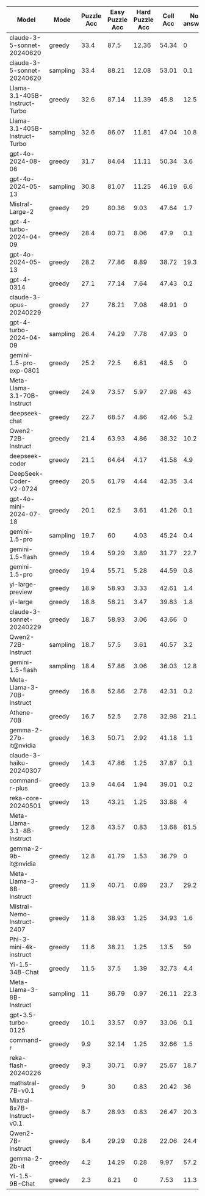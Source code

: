 |             Model             |   Mode   |  Puzzle Acc  |  Easy Puzzle Acc  |  Hard Puzzle Acc  |  Cell Acc  |  No answer  |  Total Puzzles  |  Reason Lens  |
|-------------------------------|----------|--------------|-------------------|-------------------|------------|-------------|-----------------|---------------|
|  claude-3-5-sonnet-20240620   |  greedy  |     33.4     |       87.5        |       12.36       |   54.34    |      0      |      1000       |    1141.94    |
|  claude-3-5-sonnet-20240620   | sampling |     33.4     |       88.21       |       12.08       |   53.01    |     0.1     |      1000       |    1153.83    |
| Llama-3.1-405B-Instruct-Turbo |  greedy  |     32.6     |       87.14       |       11.39       |    45.8    |    12.5     |      1000       |    314.66     |
| Llama-3.1-405B-Instruct-Turbo | sampling |     32.6     |       86.07       |       11.81       |   47.04    |    10.8     |      1000       |    439.96     |
|       gpt-4o-2024-08-06       |  greedy  |     31.7     |       84.64       |       11.11       |   50.34    |     3.6     |      1000       |    1106.51    |
|       gpt-4o-2024-05-13       | sampling |     30.8     |       81.07       |       11.25       |   46.19    |     6.6     |      1000       |    1549.74    |
|        Mistral-Large-2        |  greedy  |      29      |       80.36       |       9.03        |   47.64    |     1.7     |      1000       |    1592.39    |
|    gpt-4-turbo-2024-04-09     |  greedy  |     28.4     |       80.71       |       8.06        |    47.9    |     0.1     |      1000       |    1148.46    |
|       gpt-4o-2024-05-13       |  greedy  |     28.2     |       77.86       |       8.89        |   38.72    |    19.3     |      1000       |    1643.51    |
|          gpt-4-0314           |  greedy  |     27.1     |       77.14       |       7.64        |   47.43    |     0.2     |      1000       |    1203.17    |
|    claude-3-opus-20240229     |  greedy  |      27      |       78.21       |       7.08        |   48.91    |      0      |      1000       |    855.72     |
|    gpt-4-turbo-2024-04-09     | sampling |     26.4     |       74.29       |       7.78        |   47.93    |      0      |      1000       |    1165.9     |
|    gemini-1.5-pro-exp-0801    |  greedy  |     25.2     |       72.5        |       6.81        |    48.5    |      0      |      1000       |    1389.75    |
|  Meta-Llama-3.1-70B-Instruct  |  greedy  |     24.9     |       73.57       |       5.97        |   27.98    |     43      |      1000       |    1483.68    |
|         deepseek-chat         |  greedy  |     22.7     |       68.57       |       4.86        |   42.46    |     5.2     |      1000       |    1260.23    |
|      Qwen2-72B-Instruct       |  greedy  |     21.4     |       63.93       |       4.86        |   38.32    |    10.2     |      1000       |    1813.82    |
|        deepseek-coder         |  greedy  |     21.1     |       64.64       |       4.17        |   41.58    |     4.9     |      1000       |    1324.55    |
|    DeepSeek-Coder-V2-0724     |  greedy  |     20.5     |       61.79       |       4.44        |   42.35    |     3.4     |      1000       |    1230.63    |
|    gpt-4o-mini-2024-07-18     |  greedy  |     20.1     |       62.5        |       3.61        |   41.26    |     0.1     |      1000       |    943.52     |
|        gemini-1.5-pro         | sampling |     19.7     |        60         |       4.03        |   45.24    |     0.4     |      1000       |    1356.77    |
|       gemini-1.5-flash        |  greedy  |     19.4     |       59.29       |       3.89        |   31.77    |    22.7     |      1000       |    1538.18    |
|        gemini-1.5-pro         |  greedy  |     19.4     |       55.71       |       5.28        |   44.59    |     0.8     |      1000       |    1336.17    |
|       yi-large-preview        |  greedy  |     18.9     |       58.93       |       3.33        |   42.61    |     1.4     |      1000       |    833.36     |
|           yi-large            |  greedy  |     18.8     |       58.21       |       3.47        |   39.83    |     1.8     |      1000       |    757.01     |
|   claude-3-sonnet-20240229    |  greedy  |     18.7     |       58.93       |       3.06        |   43.66    |      0      |      1000       |    1095.37    |
|      Qwen2-72B-Instruct       | sampling |     18.7     |       57.5        |       3.61        |   40.57    |     3.2     |      1000       |    1894.72    |
|       gemini-1.5-flash        | sampling |     18.4     |       57.86       |       3.06        |   36.03    |    12.8     |      1000       |    1713.03    |
|   Meta-Llama-3-70B-Instruct   |  greedy  |     16.8     |       52.86       |       2.78        |   42.31    |     0.2     |      1000       |    809.95     |
|          Athene-70B           |  greedy  |     16.7     |       52.5        |       2.78        |   32.98    |    21.1     |      1000       |    391.19     |
|     gemma-2-27b-it@nvidia     |  greedy  |     16.3     |       50.71       |       2.92        |   41.18    |     1.1     |      1000       |    1014.56    |
|    claude-3-haiku-20240307    |  greedy  |     14.3     |       47.86       |       1.25        |   37.87    |     0.1     |      1000       |    1015.06    |
|        command-r-plus         |  greedy  |     13.9     |       44.64       |       1.94        |   39.01    |     0.2     |      1000       |    810.53     |
|      reka-core-20240501       |  greedy  |      13      |       43.21       |       1.25        |   33.88    |      4      |      1000       |    1078.29    |
|  Meta-Llama-3.1-8B-Instruct   |  greedy  |     12.8     |       43.57       |       0.83        |   13.68    |    61.5     |      1000       |    1043.9     |
|     gemma-2-9b-it@nvidia      |  greedy  |     12.8     |       41.79       |       1.53        |   36.79    |      0      |      1000       |    849.84     |
|   Meta-Llama-3-8B-Instruct    |  greedy  |     11.9     |       40.71       |       0.69        |    23.7    |    29.2     |      1000       |    1216.4     |
|  Mistral-Nemo-Instruct-2407   |  greedy  |     11.8     |       38.93       |       1.25        |   34.93    |     1.6     |      1000       |    925.88     |
|    Phi-3-mini-4k-instruct     |  greedy  |     11.6     |       38.21       |       1.25        |    13.5    |     59      |      1000       |    790.29     |
|        Yi-1.5-34B-Chat        |  greedy  |     11.5     |       37.5        |       1.39        |   32.73    |     4.4     |      1000       |    869.65     |
|   Meta-Llama-3-8B-Instruct    | sampling |      11      |       36.79       |       0.97        |   26.11    |    22.3     |      1000       |    1282.4     |
|      gpt-3.5-turbo-0125       |  greedy  |     10.1     |       33.57       |       0.97        |   33.06    |     0.1     |      1000       |    820.66     |
|           command-r           |  greedy  |     9.9      |       32.14       |       1.25        |   32.66    |     1.5     |      1000       |    1005.17    |
|      reka-flash-20240226      |  greedy  |     9.3      |       30.71       |       0.97        |   25.67    |    18.7     |      1000       |    1074.8     |
|       mathstral-7B-v0.1       |  greedy  |      9       |        30         |       0.83        |   20.42    |     36      |      1000       |    1148.16    |
|  Mixtral-8x7B-Instruct-v0.1   |  greedy  |     8.7      |       28.93       |       0.83        |   26.47    |    20.3     |      1000       |    1177.21    |
|       Qwen2-7B-Instruct       |  greedy  |     8.4      |       29.29       |       0.28        |   22.06    |    24.4     |      1000       |    1473.23    |
|         gemma-2-2b-it         |  greedy  |     4.2      |       14.29       |       0.28        |    9.97    |    57.2     |      1000       |    1032.89    |
|        Yi-1.5-9B-Chat         |  greedy  |     2.3      |       8.21        |         0         |    7.53    |    11.3     |      1000       |    1592.6     |